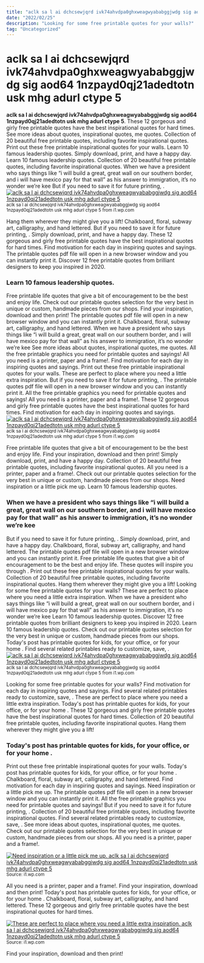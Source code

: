 ```yaml
---
title: "aclk sa l ai dchcsewjqrd ivk74ahvdpa0ghxweagwyababggjwdg sig aod64 1nzpayd0qj21adedtotn usk mhg adurl ctype 5"
date: "2022/02/25"
description: "Looking for some free printable quotes for your walls?"
tag: "Uncategorized"
---
```


# aclk sa l ai dchcsewjqrd ivk74ahvdpa0ghxweagwyababggjwdg sig aod64 1nzpayd0qj21adedtotn usk mhg adurl ctype 5
**aclk sa l ai dchcsewjqrd ivk74ahvdpa0ghxweagwyababggjwdg sig aod64 1nzpayd0qj21adedtotn usk mhg adurl ctype 5**. These 12 gorgeous and girly free printable quotes have the best inspirational quotes for hard times. See more ideas about quotes, inspirational quotes, me quotes. Collection of 20 beautiful free printable quotes, including favorite inspirational quotes. Print out these free printable inspirational quotes for your walls. Learn 10 famous leadership quotes.
Simply download, print, and have a happy day. Learn 10 famous leadership quotes. Collection of 20 beautiful free printable quotes, including favorite inspirational quotes. When we have a president who says things like “i will build a great, great wall on our southern border, and i will have mexico pay for that wall” as his answer to immigration, it’s no wonder we’re kee But if you need to save it for future printing, .
[![aclk sa l ai dchcsewjqrd ivk74ahvdpa0ghxweagwyababggjwdg sig aod64 1nzpayd0qj21adedtotn usk mhg adurl ctype 5](https://i1.wp.com/B07QLFLPPS "aclk sa l ai dchcsewjqrd ivk74ahvdpa0ghxweagwyababggjwdg sig aod64 1nzpayd0qj21adedtotn usk mhg adurl ctype 5")](https://i1.wp.com/B07QLFLPPS)
<small>aclk sa l ai dchcsewjqrd ivk74ahvdpa0ghxweagwyababggjwdg sig aod64 1nzpayd0qj21adedtotn usk mhg adurl ctype 5 from i1.wp.com</small>

Hang them wherever they might give you a lift! Chalkboard, floral, subway art, calligraphy, and hand lettered. But if you need to save it for future printing, . Simply download, print, and have a happy day. These 12 gorgeous and girly free printable quotes have the best inspirational quotes for hard times. Find motivation for each day in inspiring quotes and sayings. The printable quotes pdf file will open in a new browser window and you can instantly print it. Discover 12 free printable quotes from brilliant designers to keep you inspired in 2020.

### Learn 10 famous leadership quotes.
Free printable life quotes that give a bit of encouragement to be the best and enjoy life. Check out our printable quotes selection for the very best in unique or custom, handmade pieces from our shops. Find your inspiration, download and then print! The printable quotes pdf file will open in a new browser window and you can instantly print it. Chalkboard, floral, subway art, calligraphy, and hand lettered. When we have a president who says things like “i will build a great, great wall on our southern border, and i will have mexico pay for that wall” as his answer to immigration, it’s no wonder we’re kee See more ideas about quotes, inspirational quotes, me quotes. All the free printable graphics you need for printable quotes and sayings! All you need is a printer, paper and a frame!. Find motivation for each day in inspiring quotes and sayings. Print out these free printable inspirational quotes for your walls. These are perfect to place where you need a little extra inspiration. But if you need to save it for future printing, .
The printable quotes pdf file will open in a new browser window and you can instantly print it. All the free printable graphics you need for printable quotes and sayings! All you need is a printer, paper and a frame!. These 12 gorgeous and girly free printable quotes have the best inspirational quotes for hard times. Find motivation for each day in inspiring quotes and sayings.
[![aclk sa l ai dchcsewjqrd ivk74ahvdpa0ghxweagwyababggjwdg sig aod64 1nzpayd0qj21adedtotn usk mhg adurl ctype 5](https://i1.wp.com/B07QLFLPPS "aclk sa l ai dchcsewjqrd ivk74ahvdpa0ghxweagwyababggjwdg sig aod64 1nzpayd0qj21adedtotn usk mhg adurl ctype 5")](https://i1.wp.com/B07QLFLPPS)
<small>aclk sa l ai dchcsewjqrd ivk74ahvdpa0ghxweagwyababggjwdg sig aod64 1nzpayd0qj21adedtotn usk mhg adurl ctype 5 from i1.wp.com</small>

Free printable life quotes that give a bit of encouragement to be the best and enjoy life. Find your inspiration, download and then print! Simply download, print, and have a happy day. Collection of 20 beautiful free printable quotes, including favorite inspirational quotes. All you need is a printer, paper and a frame!. Check out our printable quotes selection for the very best in unique or custom, handmade pieces from our shops. Need inspiration or a little pick me up. Learn 10 famous leadership quotes.

### When we have a president who says things like “i will build a great, great wall on our southern border, and i will have mexico pay for that wall” as his answer to immigration, it’s no wonder we’re kee
But if you need to save it for future printing, . Simply download, print, and have a happy day. Chalkboard, floral, subway art, calligraphy, and hand lettered. The printable quotes pdf file will open in a new browser window and you can instantly print it. Free printable life quotes that give a bit of encouragement to be the best and enjoy life. These quotes will inspire you through . Print out these free printable inspirational quotes for your walls. Collection of 20 beautiful free printable quotes, including favorite inspirational quotes. Hang them wherever they might give you a lift! Looking for some free printable quotes for your walls? These are perfect to place where you need a little extra inspiration. When we have a president who says things like “i will build a great, great wall on our southern border, and i will have mexico pay for that wall” as his answer to immigration, it’s no wonder we’re kee Learn 10 famous leadership quotes.
Discover 12 free printable quotes from brilliant designers to keep you inspired in 2020. Learn 10 famous leadership quotes. Check out our printable quotes selection for the very best in unique or custom, handmade pieces from our shops. Today&#039;s post has printable quotes for kids, for your office, or for your home . Find several related printables ready to customize, save, .
[![aclk sa l ai dchcsewjqrd ivk74ahvdpa0ghxweagwyababggjwdg sig aod64 1nzpayd0qj21adedtotn usk mhg adurl ctype 5](https://i1.wp.com/B07QLFLPPS "aclk sa l ai dchcsewjqrd ivk74ahvdpa0ghxweagwyababggjwdg sig aod64 1nzpayd0qj21adedtotn usk mhg adurl ctype 5")](https://i1.wp.com/B07QLFLPPS)
<small>aclk sa l ai dchcsewjqrd ivk74ahvdpa0ghxweagwyababggjwdg sig aod64 1nzpayd0qj21adedtotn usk mhg adurl ctype 5 from i1.wp.com</small>

Looking for some free printable quotes for your walls? Find motivation for each day in inspiring quotes and sayings. Find several related printables ready to customize, save, . These are perfect to place where you need a little extra inspiration. Today&#039;s post has printable quotes for kids, for your office, or for your home . These 12 gorgeous and girly free printable quotes have the best inspirational quotes for hard times. Collection of 20 beautiful free printable quotes, including favorite inspirational quotes. Hang them wherever they might give you a lift!

### Today&#039;s post has printable quotes for kids, for your office, or for your home .
Print out these free printable inspirational quotes for your walls. Today&#039;s post has printable quotes for kids, for your office, or for your home . Chalkboard, floral, subway art, calligraphy, and hand lettered. Find motivation for each day in inspiring quotes and sayings. Need inspiration or a little pick me up. The printable quotes pdf file will open in a new browser window and you can instantly print it. All the free printable graphics you need for printable quotes and sayings! But if you need to save it for future printing, . Collection of 20 beautiful free printable quotes, including favorite inspirational quotes. Find several related printables ready to customize, save, . See more ideas about quotes, inspirational quotes, me quotes. Check out our printable quotes selection for the very best in unique or custom, handmade pieces from our shops. All you need is a printer, paper and a frame!.


[![Need inspiration or a little pick me up. aclk sa l ai dchcsewjqrd ivk74ahvdpa0ghxweagwyababggjwdg sig aod64 1nzpayd0qj21adedtotn usk mhg adurl ctype 5](2333935711240619575 "aclk sa l ai dchcsewjqrd ivk74ahvdpa0ghxweagwyababggjwdg sig aod64 1nzpayd0qj21adedtotn usk mhg adurl ctype 5")](https://i1.wp.com/B07QLFLPPS)
<small>Source: i1.wp.com</small>

All you need is a printer, paper and a frame!. Find your inspiration, download and then print! Today&#039;s post has printable quotes for kids, for your office, or for your home . Chalkboard, floral, subway art, calligraphy, and hand lettered. These 12 gorgeous and girly free printable quotes have the best inspirational quotes for hard times.

[![These are perfect to place where you need a little extra inspiration. aclk sa l ai dchcsewjqrd ivk74ahvdpa0ghxweagwyababggjwdg sig aod64 1nzpayd0qj21adedtotn usk mhg adurl ctype 5](2333935711240619575 "aclk sa l ai dchcsewjqrd ivk74ahvdpa0ghxweagwyababggjwdg sig aod64 1nzpayd0qj21adedtotn usk mhg adurl ctype 5")](https://i1.wp.com/B07QLFLPPS)
<small>Source: i1.wp.com</small>

Find your inspiration, download and then print!
